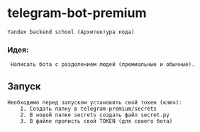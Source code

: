 # telegram-bot-premium
    Yandex backend school (Архитектура кода)

### Идея:
     Написать бота с разделением людей (премиальные и обычные).

## Запуск
    Необходимо перед запуском установить свой токен (ключ):
        1. Создать папку в telegram-premium/secrets
        2. В новой папке secrets создать файл secret.py
        3. В файле прописть свой TOKEN (для своего бота)
